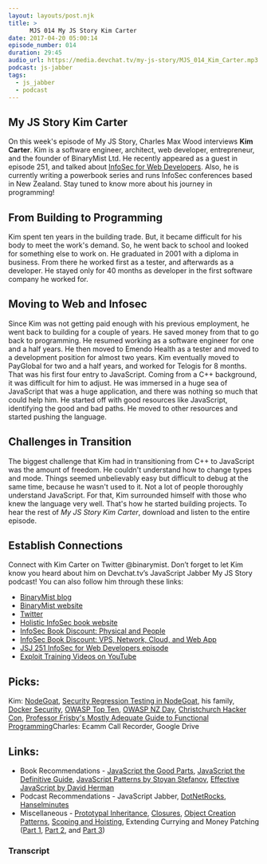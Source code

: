 ```yaml
---
layout: layouts/post.njk
title: >
      MJS 014 My JS Story Kim Carter
date: 2017-04-20 05:00:14
episode_number: 014
duration: 29:45
audio_url: https://media.devchat.tv/my-js-story/MJS_014_Kim_Carter.mp3
podcast: js-jabber
tags: 
  - js_jabber
  - podcast
---
```


## My JS Story Kim Carter
On this week's episode of My JS Story, Charles Max Wood interviews **Kim Carter**. Kim is a software engineer, architect, web developer, entrepreneur, and the founder of BinaryMist Ltd. He recently appeared as a guest in episode 251, and talked about [InfoSec for Web Developers](https://devchat.tv/js-jabber/jsj-251-infosec-for-web-developers-with-kim-carter). Also, he is currently writing a powerbook series and runs InfoSec&nbsp;conferences based in New Zealand. Stay tuned to know more about his journey in programming!
## From Building to Programming
Kim spent ten years in the building trade. But, it became difficult for his body to meet the work's demand. So, he went back to school and looked for something else to work on. He graduated in 2001 with a diploma in business. From there he worked first as a tester, and afterwards as a developer. He stayed&nbsp;only for 40 months as developer in the first software company he worked for.
## Moving to Web and Infosec
Since Kim&nbsp;was not getting paid enough with his previous employment, he went back to building for a couple of years. He saved money from that to go back to programming. He resumed working&nbsp;as a software engineer for one and a half years. He then moved to Emendo Health as a tester and moved to a development position for almost two&nbsp;years. Kim eventually&nbsp;moved to PayGlobal for two and a half&nbsp;years, and worked for Telogis for 8 months. That was his first four entry to JavaScript. Coming from a C++ background, it was difficult for him to adjust. He was immersed in a huge sea of JavaScript that was a huge application, and there was&nbsp;nothing so much that could help him. He started off with good resources like JavaScript, identifying the good and bad paths. He moved to other resources and started pushing the language.
## Challenges in Transition
The biggest challenge that Kim&nbsp;had in transitioning from C++ to JavaScript was the amount of freedom. He couldn't understand how to change types and mode. Things seemed unbelievably&nbsp;easy but difficult to debug at the same time, because he wasn't used to it. Not a lot of&nbsp;people thoroughly understand JavaScript. For that, Kim&nbsp;surrounded himself with those who knew the&nbsp;language very well.&nbsp;That's how he started building projects. To hear the rest of _My JS Story Kim Carter_, download and listen&nbsp;to the entire episode.
## Establish Connections
Connect with Kim Carter&nbsp;on Twitter @binarymist. Don’t forget to let Kim know you heard about him on Devchat.tv’s JavaScript Jabber My JS Story podcast! You can also follow&nbsp;him through these&nbsp;links:
- [BinaryMist blog](https://blog.binarymist.net/)
- [BinaryMist website](https://binarymist.io/)
- [Twitter](https://twitter.com/binarymist?lang=en)
- [Holistic InfoSec book website](https://leanpub.com/b/holisticinfosecforwebdevelopers)
- [InfoSec Book Discount: Physical and People](https://leanpub.com/holistic-infosec-for-web-developers/c/JSJabber)
- [InfoSec Book Discount: VPS, Network, Cloud, and Web App](https://leanpub.com/holistic-infosec-for-web-developers-fascicle1-vps-network-cloud-webapplications/c/JSJabber)
- [JSJ 251 InfoSec for Web Developers episode](https://devchat.tv/js-jabber/jsj-251-infosec-for-web-developers-with-kim-carter)
- [Exploit Training Videos on YouTube](https://www.youtube.com/playlist?list=PLfv6teOacMIuh3VheioAXXe70IwwQySIp)

## Picks:
Kim: [NodeGoat](https://github.com/OWASP/NodeGoat), [Security Regression Testing in NodeGoat](https://github.com/binarymist/NodeGoat/wiki/Security-Regression-Testing-with-Zap-API), his family, [Docker Security](https://benchmarks.cisecurity.org/tools2/docker/CIS_Docker_1.12.0_Benchmark_v1.0.0.pdf), [OWASP Top Ten](https://www.owasp.org/index.php/Top_10_2013-Top_10), [OWASP NZ Day](https://www.owasp.org/index.php/OWASP_New_Zealand_Day_2016), [Christchurch Hacker Con](https://2016.chcon.nz/), [Professor Frisby's Mostly Adequate Guide to Functional Programming](https://www.gitbook.com/book/drboolean/mostly-adequate-guide/details)Charles: Ecamm Call Recorder, Google Drive
## Links:

- Book Recommendations&nbsp;-&nbsp;[JavaScript the Good Parts](http://shop.oreilly.com/product/9780596517748.do), [JavaScript the Definitive Guide](http://shop.oreilly.com/product/9780596805531.do), [JavaScript Patterns by Stoyan Stefanov](http://shop.oreilly.com/product/9780596806767.do), [Effective JavaScript by David Herman](http://effectivejs.com/)
- Podcast Recommendations - JavaScript Jabber,&nbsp;[DotNetRocks](https://www.dotnetrocks.com/), [Hanselminutes](https://hanselminutes.com/)
- Miscellaneous -&nbsp;[Prototypal Inheritance](https://blog.binarymist.net/2014/06/28/exploring-javascript-prototypes/), [Closures](https://blog.binarymist.net/2014/05/31/javascript-closures/), [Object Creation Patterns](https://blog.binarymist.net/2013/07/06/javascript-object-creation-patterns/), [Scoping and Hoisting](https://blog.binarymist.net/2011/11/14/scoping-hoisting-in-javascript/), Extending Currying and Money Patching ([Part 1](https://blog.binarymist.net/2012/04/29/extending-currying-and-monkey-patching-part-1/), [Part 2](https://blog.binarymist.net/2012/05/14/extending-currying-and-monkey-patching-part-2/), and [Part 3](https://blog.binarymist.net/2012/05/27/extending-currying-and-monkey-patching-part-3/))


### Transcript


